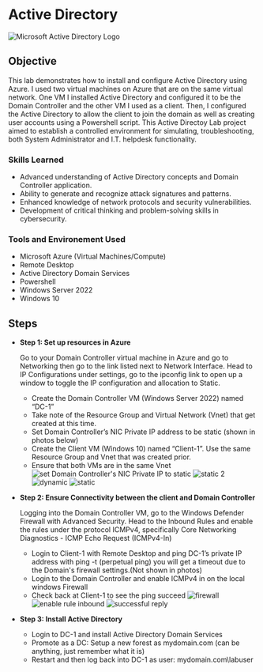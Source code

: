 # Active Directory
<img src="https://i.imgur.com/pU5A58S.png" alt="Microsoft Active Directory Logo"/>

## Objective


This lab demonstrates how to install and configure Active Directory using Azure. I used two virtual machines on Azure that are on the same virtual network. One VM I installed Active Directory and configured it to be the Domain Controller and the other VM I used as a client. Then, I configured the Active Directory to allow the client to join the domain as well as creating user accounts using a Powershell script. This Active Directoy Lab project aimed to establish a controlled environment for simulating, troubleshooting,  both System Administrator and I.T. helpdesk functionality.

### Skills Learned

- Advanced understanding of Active Directory concepts and Domain Controller application.
- Ability to generate and recognize attack signatures and patterns.
- Enhanced knowledge of network protocols and security vulnerabilities.
- Development of critical thinking and problem-solving skills in cybersecurity.

### Tools and Environement Used

- Microsoft Azure (Virtual Machines/Compute)
- Remote Desktop
- Active Directory Domain Services
- Powershell
- Windows Server 2022
- Windows 10

## Steps
* **Step 1: Set up resources in Azure**<p>
Go to your Domain Controller virtual machine in Azure and go to Networking then go to the link listed next to Network Interface. Head to IP Configurations under settings, go to the ipconfig link to open up a window to toggle the IP configuration and allocation to Static.
  - Create the Domain Controller VM (Windows Server 2022) named “DC-1”
  - Take note of the Resource Group and Virtual Network (Vnet) that get created at this time.
  - Set Domain Controller’s NIC Private IP address to be static (shown in photos below)
  - Create the Client VM (Windows 10) named “Client-1”. Use the same Resource Group and Vnet that was created prior.
  - Ensure that both VMs are in the same Vnet
![set Domain Controller's NIC Private IP to static](https://github.com/TerrellSowell/Active-Directory/assets/161978506/c08b1a43-da8e-466a-a172-cf58eeb76af4)
![static 2](https://github.com/TerrellSowell/Active-Directory/assets/161978506/06d6d23e-7791-4724-90b7-7d391fcf4a15)
![dynamic](https://github.com/TerrellSowell/Active-Directory/assets/161978506/be559454-a23c-4ac5-b901-98abf1f9d4d1)
![static](https://github.com/TerrellSowell/Active-Directory/assets/161978506/c50043d7-ed64-4c17-bca9-d6e405fac0ba)<p>

* **Step 2: Ensure Connectivity between the client and Domain Controller**<p>
Logging into the Domain Controller VM, go to the Windows Defender Firewall with Advanced Security. Head to the Inbound Rules and enable the rules under the protocol ICMPv4, specifically Core Networking Diagnostics - ICMP Echo Request (ICMPv4-In)
  - Login to Client-1 with Remote Desktop and ping DC-1’s private IP address with ping -t <ip address> (perpetual ping) you will get a timeout due to the Domain's firewall settings.(Not shown in photos)
  - Login to the Domain Controller and enable ICMPv4 in on the local windows Firewall
  - Check back at Client-1 to see the ping succeed
![firewall](https://github.com/TerrellSowell/Active-Directory/assets/161978506/7c39ef29-551c-4269-8d99-59d5af4abec0)
![enable rule inbound](https://github.com/TerrellSowell/Active-Directory/assets/161978506/8375af5e-e99f-4564-b05f-ce05dc17d3db)
![successful reply](https://github.com/TerrellSowell/Active-Directory/assets/161978506/3dd104dd-cb4c-4c1a-aa2c-41e231b293a5)<p>

* **Step 3: Install Active Directory**<p>
  - Login to DC-1 and install Active Directory Domain Services
  - Promote as a DC: Setup a new forest as mydomain.com (can be anything, just remember what it is)
  - Restart and then log back into DC-1 as user: mydomain.com\labuser













